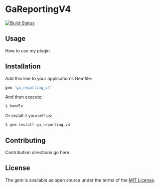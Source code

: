 # GaReportingV4
[![Build Status](https://travis-ci.org/ikepon/ga_reporting_v4.png)](https://travis-ci.org/ikepon/ga_reporting_v4)


## Usage
How to use my plugin.

## Installation
Add this line to your application's Gemfile:

```ruby
gem 'ga_reporting_v4'
```

And then execute:
```bash
$ bundle
```

Or install it yourself as:
```bash
$ gem install ga_reporting_v4
```

## Contributing
Contribution directions go here.

## License
The gem is available as open source under the terms of the [MIT License](http://opensource.org/licenses/MIT).
